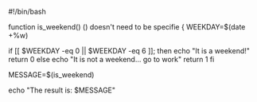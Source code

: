 #!/bin/bash

function is_weekend()      () doesn't need to be specifie
{
  WEEKDAY=$(date +%w)

  if [[ $WEEKDAY -eq 0 || $WEEKDAY -eq 6 ]]; then
    echo "It is a weekend!"
    return 0
  else
    echo "It is not a weekend... go to work"
    return 1
  fi

MESSAGE=$(is_weekend)

echo "The result is: $MESSAGE"
